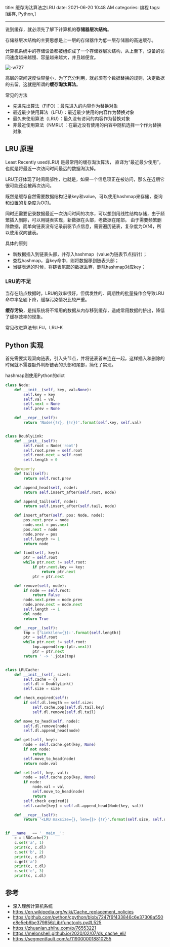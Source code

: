title: 缓存淘汰算法之LRU
date: 2021-06-20 10:48 AM
categories: 编程
tags: [缓存, Python,]

----

说到缓存，就必须先了解下计算机的**存储器层次结构**。

存储器层次结构的主要思想是上一层的存储器作为低一层存储器的高速缓存。

计算机系统中的存储设备都被组织成了一个存储器层次结构，从上至下，设备的访问速度越来越慢、容量越来越大，并且越便宜。

<!--more-->

![-w727](http://image.runjf.com/mweb/2021-06-20-16241743798154.jpg)

高层的空间速度快容量小，为了充分利用，就必须有个数据替换的规则，决定数据的去留。这就是所谓的**缓存淘汰算法**。

常见的方法
* 先进先出算法（FIFO）：最先进入的内容作为替换对象
* 最近最少使用算法（LFU）：最近最少使用的内容作为替换对象
* 最久未使用算法（LRU）：最久没有访问的内容作为替换对象
* 非最近使用算法（NMRU）：在最近没有使用的内容中随机选择一个作为替换对象

## LRU 原理
Least Recently used(LRU) 是最常用的缓存淘汰算法， 直译为“最近最少使用”，也就是将最近一次访问时间最远的数据淘汰掉。

LRU正好体现了时间局部性，也就是，如果一个信息项正在被访问，那么在近期它很可能还会被再次访问。

既然是缓存自然需要数据结构记录key和value，可以使用hashmap来存储，查询和设置的复杂度为O(1)。

同时还需要记录数据最近一次访问时间的次序，可以想到用线性结构存储，由于频繁插入删除，可以用链表实现，新数据在头部，老数据在尾部。
由于需要频繁删除数据，而单向链表没有记录前驱节点信息，需要遍历链表，复杂度为O(N)，所以使用双向链表。

具体的原则
* 新数据插入到链表头部，并存入hashmap（value为链表节点指针）；
* 查找hashmap，当key命中，则将数据移到链表头部；
* 当链表满的时候，将链表尾部的数据丢弃，删除hashmap对应key；

### LRU的不足
当存在热点数据时，LRU的效率很好，但偶发性的、周期性的批量操作会导致LRU命中率急剧下降，缓存污染情况比较严重。

**缓存污染**，是指系统将不常用的数据从内存移到缓存，造成常用数据的挤出，降低了缓存效率的现象。

常见改进算法有LFU，LRU-K

## Python 实现
首先需要实现双向链表，引入头节点，并将链表首未连在一起，这样插入和删除的时候就不需要额外判断链表的头部和尾部，简化了实现。

hashmap则使用Python的dict

```Python
class Node:
    def __init__(self, key, val=None):
        self.key = key
        self.val = val
        self.next = None
        self.prev = None

    def __repr__(self):
        return 'Node({!r}, {!r})'.format(self.key, self.val)


class DoublyLink:
    def __init__(self):
        self.root = Node('root')
        self.root.prev = self.root
        self.root.next = self.root
        self.length = 0

    @property
    def tail(self):
        return self.root.prev

    def append_head(self, node):
        return self.insert_after(self.root, node)

    def append_tail(self, node):
        return self.insert_after(self.tail, node)

    def insert_after(self, pos: Node, node):
        pos.next.prev = node
        node.next = pos.next
        pos.next = node
        node.prev = pos
        self.length += 1
        return node

    def find(self, key):
        ptr = self.root
        while ptr.next != self.root:
            if ptr.next.key == key:
                return ptr.next
            ptr = ptr.next

    def remove(self, node):
        if node == self.root:
            return False
        node.next.prev = node.prev
        node.prev.next = node.next
        self.length -= 1
        del node
        return True

    def __repr__(self):
        tmp = ['Link(len={}):'.format(self.length)]
        ptr = self.root
        while ptr.next != self.root:
            tmp.append(repr(ptr.next))
            ptr = ptr.next
        return ' -> '.join(tmp)


class LRUCache:
    def __init__(self, size):
        self.cache = {}
        self.dl = DoublyLink()
        self.size = size

    def check_expired(self):
        if self.dl.length == self.size:
            self.cache.pop(self.dl.tail.key)
            self.dl.remove(self.dl.tail)

    def move_to_head(self, node):
        self.dl.remove(node)
        self.dl.append_head(node)

    def get(self, key):
        node = self.cache.get(key, None)
        if not node:
            return
        self.move_to_head(node)
        return node.val

    def set(self, key, val):
        node = self.cache.pop(key, None)
        if node:
            node.val = val
            self.move_to_head(node)
            return
        self.check_expired()
        self.cache[key] = self.dl.append_head(Node(key, val))

    def __repr__(self):
        return '<LRU maxsize={}, len={}> {!r}'.format(self.size, self.dl.length, self.cache)


if __name__ == '__main__':
    c = LRUCache(2)
    c.set('a', 1)
    print(c, c.dl)
    c.set('b', 2)
    print(c, c.dl)
    c.get('a')
    print(c, c.dl)
    c.set('c', 3)
    print(c, c.dl)
```

## 参考
* 深入理解计算机系统
* https://en.wikipedia.org/wiki/Cache_replacement_policies
* https://github.com/python/cpython/blob/7247f6f433846c6e37308a550e8e5eb6be379856/Lib/functools.py#L525
* https://zhuanlan.zhihu.com/p/76553221
* https://melonshell.github.io/2020/02/07/ds_cache_eli/
* https://segmentfault.com/a/1190000018810255